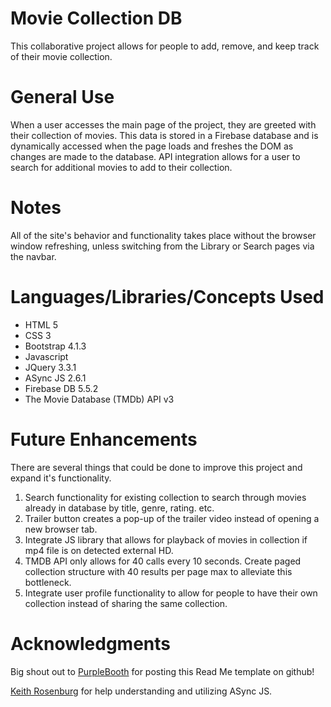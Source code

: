 # Movie Collection DB

This collaborative project allows for people to add, remove, and keep track of their movie collection.

# General Use

When a user accesses the main page of the project, they are greeted with their collection of movies. This data is stored in a Firebase database and is dynamically accessed when the page loads and freshes the DOM as changes are made to the database. API integration allows for a user to search for additional movies to add to their collection. 

# Notes

All of the site's behavior and functionality takes place without the browser window refreshing, unless switching from the Library or Search pages via the navbar.

# Languages/Libraries/Concepts Used
- HTML 5
- CSS 3
- Bootstrap 4.1.3
- Javascript
- JQuery 3.3.1
- ASync JS 2.6.1
- Firebase DB 5.5.2
- The Movie Database (TMDb) API v3

# Future Enhancements

There are several things that could be done to improve this project and expand it's functionality.
1. Search functionality for existing collection to search through movies already in database by title, genre, rating. etc.
2. Trailer button creates a pop-up of the trailer video instead of opening a new browser tab.
3. Integrate JS library that allows for playback of movies in collection if mp4 file is on detected external HD.
4. TMDB API only allows for 40 calls every 10 seconds. Create paged collection structure with 40 results per page max to alleviate this bottleneck.
5. Integrate user profile functionality to allow for people to have their own collection instead of sharing the same collection.

# Acknowledgments

Big shout out to [PurpleBooth](https://gist.github.com/PurpleBooth/109311bb0361f32d87a2) for posting this Read Me template on github!

[Keith Rosenburg](https://github.com/netpoetica) for help understanding and utilizing ASync JS.
